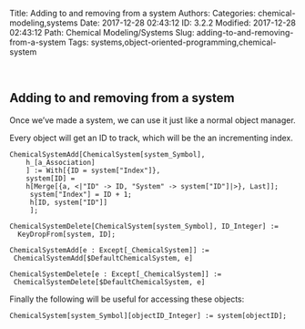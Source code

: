 Title: Adding to and removing from a system
Authors: 
Categories: chemical-modeling,systems
Date: 2017-12-28 02:43:12
ID: 3.2.2
Modified: 2017-12-28 02:43:12
Path: Chemical Modeling/Systems
Slug: adding-to-and-removing-from-a-system
Tags: systems,object-oriented-programming,chemical-system

<a id="adding-to-and-removing-from-a-system" style="width:0;height:0;margin:0;padding:0;">&zwnj;</a>

## Adding to and removing from a system

Once we’ve made a system, we can use it just like a normal object manager.

Every object will get an ID to track, which will be the an incrementing index.

	ChemicalSystemAdd[ChemicalSystem[system_Symbol],
	    h_[a_Association]
	    ] := With[{ID = system["Index"]},
	    system[ID] = 
	    h[Merge[{a, <|"ID" -> ID, "System" -> system["ID"]|>}, Last]];
	     system["Index"] = ID + 1;
	     h[ID, system["ID"]]
	     ];

	ChemicalSystemDelete[ChemicalSystem[system_Symbol], ID_Integer] := 
	  KeyDropFrom[system, ID];

	ChemicalSystemAdd[e : Except[_ChemicalSystem]] := 
	 ChemicalSystemAdd[$DefaultChemicalSystem, e]

	ChemicalSystemDelete[e : Except[_ChemicalSystem]] := 
	 ChemicalSystemDelete[$DefaultChemicalSystem, e]

Finally the following will be useful for accessing these objects:

	ChemicalSystem[system_Symbol][objectID_Integer] := system[objectID];